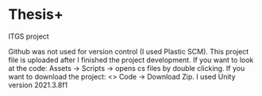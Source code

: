 # Thesis+
ITGS project

Github was not used for version control (I used Plastic SCM). This project file is uploaded after I finished the project development. 
If you want to look at the code:
Assets -> Scripts -> opens cs files by double clicking. 
If you want to download the project:
<> Code -> Download Zip.
I used Unity version 2021.3.8f1
